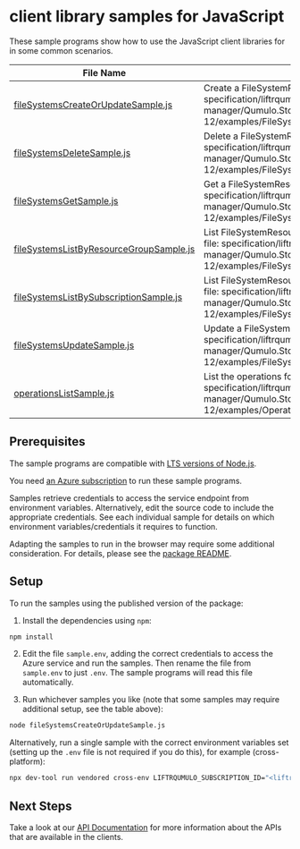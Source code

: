 # client library samples for JavaScript

These sample programs show how to use the JavaScript client libraries for in some common scenarios.

| **File Name**                                                                   | **Description**                                                                                                                                                                                                  |
| ------------------------------------------------------------------------------- | ---------------------------------------------------------------------------------------------------------------------------------------------------------------------------------------------------------------- |
| [fileSystemsCreateOrUpdateSample.js][filesystemscreateorupdatesample]           | Create a FileSystemResource x-ms-original-file: specification/liftrqumulo/resource-manager/Qumulo.Storage/stable/2022-10-12/examples/FileSystems_CreateOrUpdate_MaximumSet_Gen.json                              |
| [fileSystemsDeleteSample.js][filesystemsdeletesample]                           | Delete a FileSystemResource x-ms-original-file: specification/liftrqumulo/resource-manager/Qumulo.Storage/stable/2022-10-12/examples/FileSystems_Delete_MaximumSet_Gen.json                                      |
| [fileSystemsGetSample.js][filesystemsgetsample]                                 | Get a FileSystemResource x-ms-original-file: specification/liftrqumulo/resource-manager/Qumulo.Storage/stable/2022-10-12/examples/FileSystems_Get_MaximumSet_Gen.json                                            |
| [fileSystemsListByResourceGroupSample.js][filesystemslistbyresourcegroupsample] | List FileSystemResource resources by resource group x-ms-original-file: specification/liftrqumulo/resource-manager/Qumulo.Storage/stable/2022-10-12/examples/FileSystems_ListByResourceGroup_MaximumSet_Gen.json |
| [fileSystemsListBySubscriptionSample.js][filesystemslistbysubscriptionsample]   | List FileSystemResource resources by subscription ID x-ms-original-file: specification/liftrqumulo/resource-manager/Qumulo.Storage/stable/2022-10-12/examples/FileSystems_ListBySubscription_MaximumSet_Gen.json |
| [fileSystemsUpdateSample.js][filesystemsupdatesample]                           | Update a FileSystemResource x-ms-original-file: specification/liftrqumulo/resource-manager/Qumulo.Storage/stable/2022-10-12/examples/FileSystems_Update_MaximumSet_Gen.json                                      |
| [operationsListSample.js][operationslistsample]                                 | List the operations for the provider x-ms-original-file: specification/liftrqumulo/resource-manager/Qumulo.Storage/stable/2022-10-12/examples/Operations_List_MaximumSet_Gen.json                                |

## Prerequisites

The sample programs are compatible with [LTS versions of Node.js](https://github.com/nodejs/release#release-schedule).

You need [an Azure subscription][freesub] to run these sample programs.

Samples retrieve credentials to access the service endpoint from environment variables. Alternatively, edit the source code to include the appropriate credentials. See each individual sample for details on which environment variables/credentials it requires to function.

Adapting the samples to run in the browser may require some additional consideration. For details, please see the [package README][package].

## Setup

To run the samples using the published version of the package:

1. Install the dependencies using `npm`:

```bash
npm install
```

2. Edit the file `sample.env`, adding the correct credentials to access the Azure service and run the samples. Then rename the file from `sample.env` to just `.env`. The sample programs will read this file automatically.

3. Run whichever samples you like (note that some samples may require additional setup, see the table above):

```bash
node fileSystemsCreateOrUpdateSample.js
```

Alternatively, run a single sample with the correct environment variables set (setting up the `.env` file is not required if you do this), for example (cross-platform):

```bash
npx dev-tool run vendored cross-env LIFTRQUMULO_SUBSCRIPTION_ID="<liftrqumulo subscription id>" LIFTRQUMULO_RESOURCE_GROUP="<liftrqumulo resource group>" node fileSystemsCreateOrUpdateSample.js
```

## Next Steps

Take a look at our [API Documentation][apiref] for more information about the APIs that are available in the clients.

[filesystemscreateorupdatesample]: https://github.com/Azure/azure-sdk-for-js/blob/main/sdk/liftrqumulo/arm-qumulo/samples/v1/javascript/fileSystemsCreateOrUpdateSample.js
[filesystemsdeletesample]: https://github.com/Azure/azure-sdk-for-js/blob/main/sdk/liftrqumulo/arm-qumulo/samples/v1/javascript/fileSystemsDeleteSample.js
[filesystemsgetsample]: https://github.com/Azure/azure-sdk-for-js/blob/main/sdk/liftrqumulo/arm-qumulo/samples/v1/javascript/fileSystemsGetSample.js
[filesystemslistbyresourcegroupsample]: https://github.com/Azure/azure-sdk-for-js/blob/main/sdk/liftrqumulo/arm-qumulo/samples/v1/javascript/fileSystemsListByResourceGroupSample.js
[filesystemslistbysubscriptionsample]: https://github.com/Azure/azure-sdk-for-js/blob/main/sdk/liftrqumulo/arm-qumulo/samples/v1/javascript/fileSystemsListBySubscriptionSample.js
[filesystemsupdatesample]: https://github.com/Azure/azure-sdk-for-js/blob/main/sdk/liftrqumulo/arm-qumulo/samples/v1/javascript/fileSystemsUpdateSample.js
[operationslistsample]: https://github.com/Azure/azure-sdk-for-js/blob/main/sdk/liftrqumulo/arm-qumulo/samples/v1/javascript/operationsListSample.js
[apiref]: https://learn.microsoft.com/javascript/api/@azure/arm-qumulo?view=azure-node-preview
[freesub]: https://azure.microsoft.com/free/
[package]: https://github.com/Azure/azure-sdk-for-js/tree/main/sdk/liftrqumulo/arm-qumulo/README.md
